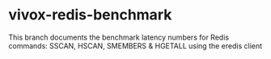 # vivox-redis-benchmark
This branch documents the benchmark latency numbers for Redis commands: SSCAN, HSCAN, SMEMBERS & HGETALL using the eredis client

